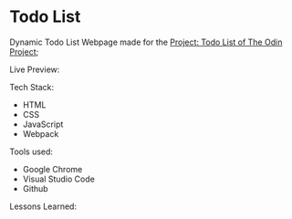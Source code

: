# Todo List

Dynamic Todo List Webpage made for the [Project: Todo List of The Odin Project](https://www.theodinproject.com/lessons/node-path-javascript-todo-list);

Live Preview:

Tech Stack:

- HTML
- CSS
- JavaScript
- Webpack

Tools used:

- Google Chrome
- Visual Studio Code
- Github

Lessons Learned:
